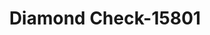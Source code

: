 ---
f_zip-code: 19067
f_state-code: PA
title: Diamond Check-15801
f_phone: 215-428-9211
f_city-only: Morrisville
f_address: 229 Plaza Blvd Ste 22 Morrisville
f_location-unique-id: '15801'
slug: diamond-check-15801
updated-on: '2024-05-30T13:46:58.046Z'
created-on: '2024-05-30T13:36:59.803Z'
published-on: '2024-05-30T13:54:32.469Z'
f_city-state: cms/city/morrisville-pa.md
f_company: cms/company/diamond-check.md
f_state: cms/state/pennsylvania.md
layout: '[payday-loan].html'
tags: payday-loan
---